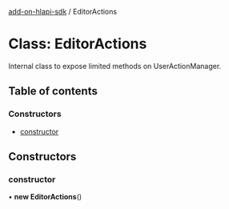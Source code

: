 [add-on-hlapi-sdk](../overview.md) / EditorActions

# Class: EditorActions

Internal class to expose limited methods on UserActionManager.

## Table of contents

### Constructors

- [constructor](EditorActions.md#constructor)

## Constructors

### <a id="constructor" name="constructor"></a> constructor

• **new EditorActions**()

